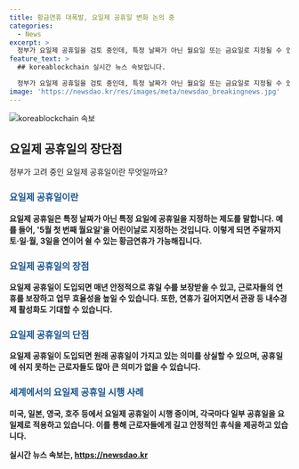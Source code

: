 ```yaml
---
title: 황금연휴 대폭발, 요일제 공휴일 변화 논의 중
categories:
  - News
excerpt: >
  정부가 요일제 공휴일을 검토 중인데, 특정 날짜가 아닌 월요일 또는 금요일로 지정될 수 있어 근로자들에게 연휴를 제공하고 내수경제 활성화를 기대할 수 있다. 이미 일부 국가에서 요일제 공휴일을 시행 중이며, 정부는 국민의 의견을 고려하여 적절한 방안을 모색 중이다. 현충일 등을 제외한 법정 공휴일에 대체공휴일을 적용하고 있지만, 개선이 필요한 부분으로 지적되고 있다.
feature_text: >
  ## koreablockchain 실시간 뉴스 속보입니다.

  정부가 요일제 공휴일을 검토 중인데, 특정 날짜가 아닌 월요일 또는 금요일로 지정될 수 있어 근로자들에게 연휴를 제공하고 내수경제 활성화를 기대할 수 있다. 이미 일부 국가에서 요일제 공휴일을 시행 중이며, 정부는 국민의 의견을 고려하여 적절한 방안을 모색 중이다. 현충일 등을 제외한 법정 공휴일에 대체공휴일을 적용하고 있지만, 개선이 필요한 부분으로 지적되고 있다.
image: 'https://newsdao.kr/res/images/meta/newsdao_breakingnews.jpg'
---
```


<p><img src="https://newsdao.kr/res/images/meta/newsdao_breakingnews.jpg" alt="koreablockchain 속보" /></p>

<h2 data-ke-size="size26">요일제 공휴일의 장단점</h2>

<p data-ke-size="size16">정부가 고려 중인 요일제 공휴일이란 무엇일까요?</p>

<h3><b><span style="color: #1a5490;">요일제 공휴일이란</span><b></h3>

<p data-ke-size="size16">요일제 공휴일은 특정 날짜가 아닌 특정 요일에 공휴일을 지정하는 제도를 말합니다. 예를 들어, '5월 첫 번째 월요일'을 어린이날로 지정하는 것입니다. 이렇게 되면 주말까지 토·일·월, 3일을 연이어 쉴 수 있는 황금연휴가 가능해집니다.</p>

<h3><b><span style="color: #1a5490;">요일제 공휴일의 장점</span><b></h3>

<p data-ke-size="size16">요일제 공휴일이 도입되면 매년 안정적으로 휴일 수를 보장받을 수 있고, 근로자들의 연휴를 보장하고 업무 효율성을 높일 수 있습니다. 또한, 연휴가 길어지면서 관광 등 내수경제 활성화도 기대할 수 있습니다.</p>

<h3><b><span style="color: #1a5490;">요일제 공휴일의 단점</span><b></h3>

<p data-ke-size="size16">요일제 공휴일이 도입되면 원래 공휴일이 가지고 있는 의미를 상실할 수 있으며, 공휴일에 쉬지 못하는 근로자들도 많아 큰 의미가 없을 수 있습니다.</p>

<h3><b><span style="color: #1a5490;">세계에서의 요일제 공휴일 시행 사례</span><b></h3>

<p data-ke-size="size16">미국, 일본, 영국, 호주 등에서 요일제 공휴일이 시행 중이며, 각국마다 일부 공휴일을 요일제로 적용하고 있습니다. 이를 통해 근로자들에게 길고 안정적인 휴식을 제공하고 있습니다.</p>
실시간 뉴스 속보는, <a href="https://newsdao.kr" rel="dofollow">https://newsdao.kr</a>


